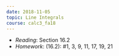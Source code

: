 ```yaml
---
date: 2018-11-05
topic: Line Integrals
course: calc3_fa18
---
```



- *Reading*: Section 16.2
- *Homework*: (16.2): #1, 3, 9, 11, 17, 19, 21
